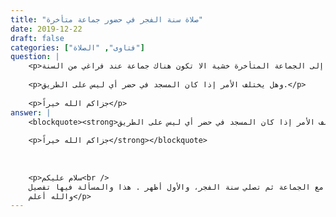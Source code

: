 ```yaml
---
title: "صلاة سنة الفجر في حضور جماعة متأخرة"
date: 2019-12-22
draft: false
categories: ["فتاوى", "الصلاة"]
question: |
    <p>دخلت مسجداً على الطريق بعد انتهاء صلاة الفجر مع الإمام الراتب وكانت هناك جماعة متأخرة فهل من الأولى ان اصلي  سنة الفجر أم انظم إلى الجماعة المتأخرة خشية الا تكون هناك جماعة عند فراغي من السنة.</p>
    
    <p>وهل يختلف الأمر إذا كان المسجد في حضر أي ليس على الطريق.</p>
    
    <p>جزاكم الله خيراً</p>
answer: |
    <blockquote><strong>دخلت مسجداً على الطريق بعد انتهاء صلاة الفجر مع الإمام الراتب وكانت هناك جماعة متأخرة فهل من الأولى ان اصلي  سنة الفجر أم انظم إلى الجماعة المتأخرة خشية الا تكون هناك جماعة عند فراغي من السنة. وهل يختلف الأمر إذا كان المسجد في حضر أي ليس على الطريق.</p>
    
    <p>جزاكم الله خيراً</strong></blockquote>
    
    
    
    <p>سلام عليكم<br />
    إذا دخلت مسجدا على الطريق وكانت الجماعة الأولى قد صلت صلاة الفجر ، ووجدت جماعة ثانية قائمة فإنك تدخل معها وتصلى الفرض معها جماعة وبعد الانتهاء من الصلاة تصلي سنة الفجر ، أما إن كان المسجد مسجدَ حضرٍ ووجدت الجماعة الأولى قد صلت الفجر ، ووجدت الجماعةَ الثانيةَ قائمةً تصلي في المسجد فمن يرى أن الجماعة الثانية تكرهه في غير مسجد الطريق فالتخريج على هذا المذهب أن الأولى أن تصلي لوحدك ، وعليه فإنك تبدأ بسنة الفجر ثم تصلي الفرض ، أما من يرى جواز الجماعة الثانية من غير كراهة فإنه يرى أن تصلي مع الجماعة ثم تصلي سنة الفجر، والأول أظهر . هذا والمسألة فيها تفصيل .<br />
    والله أعلم</p>
---
```


